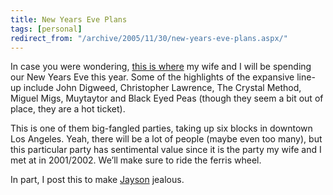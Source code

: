 ```yaml
---
title: New Years Eve Plans
tags: [personal]
redirect_from: "/archive/2005/11/30/new-years-eve-plans.aspx/"
---
```


In case you were wondering, [this is where](http://giantvillage.com/) my
wife and I will be spending our New Years Eve this year. Some of the
highlights of the expansive line-up include John Digweed, Christopher
Lawrence, The Crystal Method, Miguel Migs, Muytaytor and Black Eyed Peas
(though they seem a bit out of place, they are a hot ticket).

This is one of them big-fangled parties, taking up six blocks in
downtown Los Angeles. Yeah, there will be a lot of people (maybe even
too many), but this particular party has sentimental value since it is
the party my wife and I met at in 2001/2002. We’ll make sure to ride the
ferris wheel.

In part, I post this to make
[Jayson](http://jaysonknight.com/blog/default.aspx) jealous.


